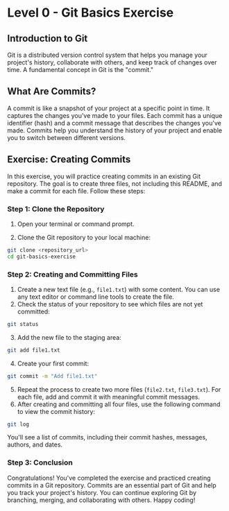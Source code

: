 # Level 0 - Git Basics Exercise

## Introduction to Git

Git is a distributed version control system that helps you manage your project's history, collaborate with others, and keep track of changes over time. A fundamental concept in Git is the "commit."

## What Are Commits?

A commit is like a snapshot of your project at a specific point in time. It captures the changes you've made to your files. Each commit has a unique identifier (hash) and a commit message that describes the changes you've made. Commits help you understand the history of your project and enable you to switch between different versions.

## Exercise: Creating Commits

In this exercise, you will practice creating commits in an existing Git repository. The goal is to create three files, not including this README, and make a commit for each file. Follow these steps:

### Step 1: Clone the Repository

1. Open your terminal or command prompt.

2. Clone the Git repository to your local machine:

```bash
git clone <repository_url>
cd git-basics-exercise
```


### Step 2: Creating and Committing Files 
1. Create a new text file (e.g., `file1.txt`) with some content. You can use any text editor or command line tools to create the file. 
2. Check the status of your repository to see which files are not yet committed:

```bash
git status
``` 
3. Add the new file to the staging area:

```bash
git add file1.txt
``` 
4. Create your first commit:

```bash
git commit -m "Add file1.txt"
``` 
5. Repeat the process to create two more files (`file2.txt`, `file3.txt`). For each file, add and commit it with meaningful commit messages. 
6. After creating and committing all four files, use the following command to view the commit history:

```bash
git log
```



You'll see a list of commits, including their commit hashes, messages, authors, and dates.
### Step 3: Conclusion

Congratulations! You've completed the exercise and practiced creating commits in a Git repository. Commits are an essential part of Git and help you track your project's history. You can continue exploring Git by branching, merging, and collaborating with others. Happy coding!
